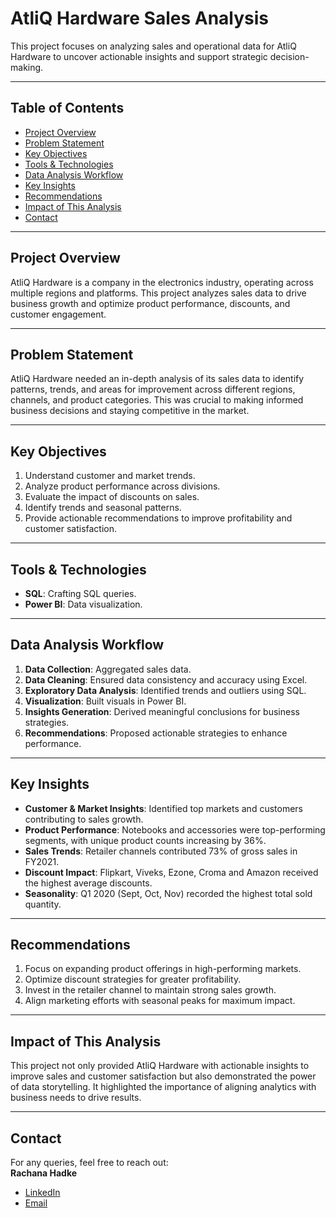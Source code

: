 # AtliQ Hardware Sales Analysis

This project focuses on analyzing sales and operational data for AtliQ Hardware to uncover actionable insights and support strategic decision-making.

---

## Table of Contents
- [Project Overview](#project-overview)
- [Problem Statement](#problem-statement)
- [Key Objectives](#key-objectives)
- [Tools & Technologies](#tools--technologies)
- [Data Analysis Workflow](#data-analysis-workflow)
- [Key Insights](#key-insights)
- [Recommendations](#recommendations)
- [Impact of This Analysis](#impact-of-this-analysis)
- [Contact](#contact)

---

## Project Overview
AtliQ Hardware is a company in the electronics industry, operating across multiple regions and platforms. This project analyzes sales data to drive business growth and optimize product performance, discounts, and customer engagement.

---

## Problem Statement
AtliQ Hardware needed an in-depth analysis of its sales data to identify patterns, trends, and areas for improvement across different regions, channels, and product categories. This was crucial to making informed business decisions and staying competitive in the market.

---

## Key Objectives
1. Understand customer and market trends.  
2. Analyze product performance across divisions.  
3. Evaluate the impact of discounts on sales.  
4. Identify trends and seasonal patterns.  
5. Provide actionable recommendations to improve profitability and customer satisfaction.

---

## Tools & Technologies
- **SQL**: Crafting SQL queries.   
- **Power BI**: Data visualization.

---

## Data Analysis Workflow
1. **Data Collection**: Aggregated sales data.  
2. **Data Cleaning**: Ensured data consistency and accuracy using Excel.  
3. **Exploratory Data Analysis**: Identified trends and outliers using SQL.  
4. **Visualization**: Built visuals in Power BI.  
5. **Insights Generation**: Derived meaningful conclusions for business strategies.  
6. **Recommendations**: Proposed actionable strategies to enhance performance.

---

## Key Insights
- **Customer & Market Insights**: Identified top markets and customers contributing to sales growth.  
- **Product Performance**: Notebooks and accessories were top-performing segments, with unique product counts increasing by 36%.  
- **Sales Trends**: Retailer channels contributed 73% of gross sales in FY2021.  
- **Discount Impact**: Flipkart, Viveks, Ezone, Croma and Amazon received the highest average discounts.  
- **Seasonality**: Q1 2020 (Sept, Oct, Nov) recorded the highest total sold quantity.

---

## Recommendations
1. Focus on expanding product offerings in high-performing markets.  
2. Optimize discount strategies for greater profitability.  
3. Invest in the retailer channel to maintain strong sales growth.  
4. Align marketing efforts with seasonal peaks for maximum impact.

---

## Impact of This Analysis
This project not only provided AtliQ Hardware with actionable insights to improve sales and customer satisfaction but also demonstrated the power of data storytelling. It highlighted the importance of aligning analytics with business needs to drive results.

---

## Contact
For any queries, feel free to reach out:  
**Rachana Hadke**  
- [LinkedIn](https://www.linkedin.com/in/rachana-hadke)  
- [Email](mailto:rachana@example.com)
